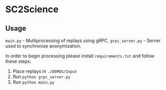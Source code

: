 # SC2Science

## Usage

```main.py``` - Multiprocessing of replays using gRPC.
```grpc_server.py``` - Server used to synchronize anonymization.

In order to begin processing please install ```requirements.txt``` and follow these steps:

1. Place replays in ```./DEMOS/Input```
2. Run ```python grpc_server.py```
3. Run ```python main.py```
